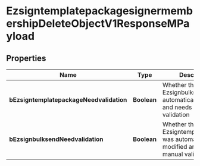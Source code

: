 

# EzsigntemplatepackagesignermembershipDeleteObjectV1ResponseMPayload

## Properties

Name | Type | Description | Notes
------------ | ------------- | ------------- | -------------
**bEzsigntemplatepackageNeedvalidation** | **Boolean** | Whether the Ezsignbulksend was automatically modified and needs a manual validation | 
**bEzsignbulksendNeedvalidation** | **Boolean** | Whether the Ezsigntemplatepackage was automatically modified and needs a manual validation | 




